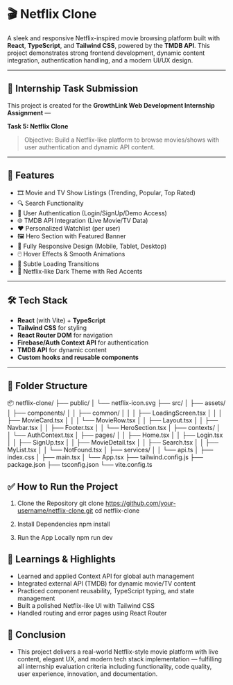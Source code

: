 # 🎬 Netflix Clone

A sleek and responsive Netflix-inspired movie browsing platform built with **React**, **TypeScript**, and **Tailwind CSS**, powered by the **TMDB API**. This project demonstrates strong frontend development, dynamic content integration, authentication handling, and a modern UI/UX design.

---

## 📌 Internship Task Submission

This project is created for the **GrowthLink Web Development Internship Assignment** —  

**Task 5: Netflix Clone**  
> Objective: Build a Netflix-like platform to browse movies/shows with user authentication and dynamic API content.

---

## 🎯 Features

- 🎞️ Movie and TV Show Listings (Trending, Popular, Top Rated)
- 🔍 Search Functionality
- 🔐 User Authentication (Login/SignUp/Demo Access)
- 🌐 TMDB API Integration (Live Movie/TV Data)
- ❤️ Personalized Watchlist (per user)
- 🖼️ Hero Section with Featured Banner
- 📱 Fully Responsive Design (Mobile, Tablet, Desktop)
- 🖱️ Hover Effects & Smooth Animations
- 🔄 Subtle Loading Transitions
- 🎨 Netflix-like Dark Theme with Red Accents

---

## 🛠️ Tech Stack

- **React** (with Vite) + **TypeScript**
- **Tailwind CSS** for styling
- **React Router DOM** for navigation
- **Firebase/Auth Context API** for authentication
- **TMDB API** for dynamic content
- **Custom hooks and reusable components**

---

## 📂 Folder Structure

📦 netflix-clone/
├── public/
│   └── netflix-icon.svg
├── src/
│   ├── assets/
│   ├── components/
│   │   ├── common/
│   │   │   ├── LoadingScreen.tsx
│   │   │   ├── MovieCard.tsx
│   │   │   └── MovieRow.tsx
│   │   ├── Layout.tsx
│   │   ├── Navbar.tsx
│   │   ├── Footer.tsx
│   │   └── HeroSection.tsx
│   ├── contexts/
│   │   └── AuthContext.tsx
│   ├── pages/
│   │   ├── Home.tsx
│   │   ├── Login.tsx
│   │   ├── SignUp.tsx
│   │   ├── MovieDetail.tsx
│   │   ├── Search.tsx
│   │   ├── MyList.tsx
│   │   └── NotFound.tsx
│   ├── services/
│   │   └── api.ts
│   ├── index.css
│   ├── main.tsx
│   └── App.tsx
├── tailwind.config.js
├── package.json
├── tsconfig.json
└── vite.config.ts

## ✅ How to Run the Project

1. Clone the Repository
git clone https://github.com/your-username/netflix-clone.git
cd netflix-clone

2. Install Dependencies
npm install

3. Run the App Locally
npm run dev

## 🧠 Learnings & Highlights

- Learned and applied Context API for global auth management
- Integrated external API (TMDB) for dynamic movie/TV content
- Practiced component reusability, TypeScript typing, and state management
- Built a polished Netflix-like UI with Tailwind CSS
- Handled routing and error pages using React Router

## 🏁 Conclusion

- This project delivers a real-world Netflix-style movie platform with live content, elegant UX, and modern tech stack implementation — fulfilling all internship evaluation criteria including functionality, code quality, user experience, innovation, and documentation.